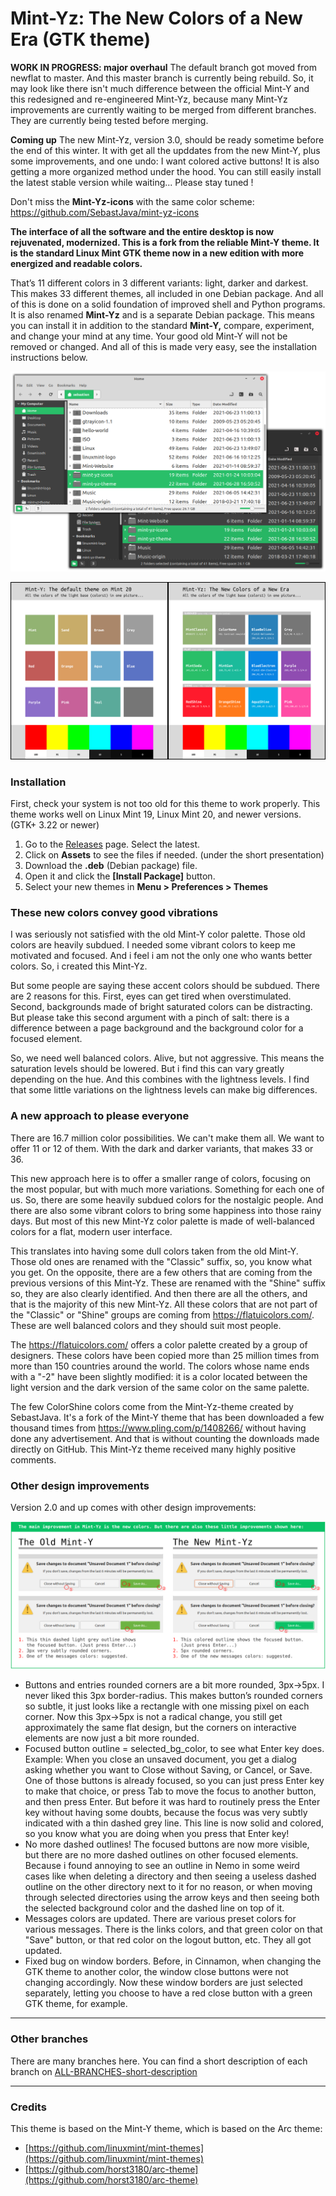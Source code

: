 # Mint-Yz: The New Colors of a New Era (GTK theme)

**WORK IN PROGRESS: major overhaul**
The default branch got moved from newflat to master. And this master branch is currently being rebuild. So, it may look like there isn't much difference between the official Mint-Y and this redesigned and re-engineered Mint-Yz, because many Mint-Yz improvements are currently waiting to be merged from different branches. They are currently being tested before merging.

**Coming up**
The new Mint-Yz, version 3.0, should be ready sometime before the end of this winter. It with get all the upddates from the new Mint-Y, plus some improvements, and one undo: I want colored active buttons! It is also getting a more organized method under the hood. You can still easily install the latest stable version while waiting... Please stay tuned !

Don't miss the **Mint-Yz-icons** with the same color scheme: https://github.com/SebastJava/mint-yz-icons

**The interface of all the software and the entire desktop is now rejuvenated, modernized. This is a fork from the reliable Mint-Y theme. It is the standard Linux Mint GTK theme now in a new edition with more energized and readable colors.**

That’s 11 different colors in 3 different variants: light, darker and darkest. This makes 33 different themes, all included in one Debian package. And all of this is done on a solid foundation of improved shell and Python programs. It is also renamed **Mint-Yz** and is a separate Debian package. This means you can install it in addition to the standard **Mint-Y,** compare, experiment, and change your mind at any time. Your good old Mint-Y will not be removed or changed. And all of this is made very easy, see the installation instructions below.

![Preview of the new desktop](Mint-Y-Colors/preview-nemo/prv-nemo-MintSoda.png)

![Image of the new colors vs the old ones](Mint-Y-Colors/Mint-Y-Variations-compare-OLD.png)

### Installation
First, check your system is not too old for this theme to work properly. This theme works well on Linux Mint 19, Linux Mint 20, and newer versions. (GTK+ 3.22 or newer)

1. Go to the [Releases](https://github.com/SebastJava/mint-yz-theme/releases) page. Select the latest.
1. Click on **Assets** to see the files if needed. (under the short presentation)
1. Download the **.deb** (Debian package) file.
1. Open it and click the **[Install Package]** button.
1. Select your new themes in **Menu > Preferences > Themes**

### These new colors convey good vibrations
I was seriously not satisfied with the old Mint-Y color palette. Those old colors are heavily subdued. I needed some vibrant colors to keep me motivated and focused. And i feel i am not the only one who wants better colors. So, i created this Mint-Yz.

But some people are saying these accent colors should be subdued. There are 2 reasons for this. First, eyes can get tired when overstimulated. Second, backgrounds made of bright saturated colors can be distracting. But please take this second argument with a pinch of salt: there is a difference between a page background and the background color for a focused element.

So, we need well balanced colors. Alive, but not aggressive. This means the saturation levels should be lowered. But i find this can vary greatly depending on the hue. And this combines with the lightness levels. I find that some little variations on the lightness levels can make big differences.

### A new approach to please everyone

There are 16.7 million color possibilities. We can't make them all. We want to offer 11 or 12 of them. With the dark and darker variants, that makes 33 or 36.

This new approach here is to offer a smaller range of colors, focusing on the most popular, but with much more variations. Something for each one of us. So, there are some heavily subdued colors for the nostalgic people. And there are also some vibrant colors to bring some happiness into those rainy days. But most of this new Mint-Yz color palette is made of well-balanced colors for a flat, modern user interface.

This translates into having some dull colors taken from the old Mint-Y. Those old ones are renamed with the "Classic" suffix, so, you know what you get. On the opposite, there are a few others that are coming from the previous versions of this Mint-Yz. These are renamed with the "Shine" suffix so, they are also clearly identified. And then there are all the others, and that is the majority of this new Mint-Yz. All these colors that are not part of the "Classic" or "Shine" groups are coming from https://flatuicolors.com/. These are well balanced colors and they should suit most people.

The https://flatuicolors.com/ offers a color palette created by a group of designers. These colors have been copied more than 25 million times from more than 150 countries around the world. The colors whose name ends with a "-2" have been slightly modified: it is a color located between the light version and the dark version of the same color on the same palette.

The few ColorShine colors come from the Mint-Yz-theme created by SebastJava. It's a fork of the Mint-Y theme that has been downloaded a few thousand times from https://www.pling.com/p/1408266/ without having done any advertisement. And that is without counting the downloads made directly on GitHub. This Mint-Yz theme received many highly positive comments.

### Other design improvements
Version 2.0 and up comes with other design improvements:

![Other-improvements-preview](Other-improvements-preview/Other-improvements-preview.png)

  * Buttons and entries rounded corners are a bit more rounded, 3px->5px. I never liked this 3px border-radius. This makes button’s rounded corners so subtle, it just looks like a rectangle with one missing pixel on each corner. Now this 3px->5px is not a radical change, you still get approximately the same flat design, but the corners on interactive elements are now just a bit more rounded.
  * Focused button outline = selected_bg_color, to see what Enter key does. Example: When you close an unsaved document, you get a dialog asking whether you want to Close without Saving, or Cancel, or Save. One of those buttons is already focused, so you can just press Enter key to make that choice, or press Tab to move the focus to another button, and then press Enter. But before it was hard to routinely press the Enter key without having some doubts, because the focus was very subtly indicated with a thin dashed grey line. This line is now solid and colored, so you know what you are doing when you press that Enter key!
  * No more dashed outlines! The focused buttons are now more visible, but there are no more dashed outlines on other focused elements. Because i found annoying to see an outline in Nemo in some weird cases like when deleting a directory and then seeing a useless dashed outline on the other directory next to it for no reason, or when moving through selected directories using the arrow keys and then seeing both the selected background color and the dashed line on top of it.
  * Messages colors are updated. There are various preset colors for various messages. There is the links colors, and that green color on that "Save" button, or that red color on the logout button, etc. They all got updated.
  * Fixed bug on window borders. Before, in Cinnamon, when changing the GTK theme to another color, the window close buttons were not changing accordingly. Now these window borders are just selected separately, letting you choose to have a red close button with a green GTK theme, for example.  

------

### Other branches

There are many branches here. You can find a short description of each branch on [ALL-BRANCHES-short-description](ALL-BRANCHES-short-description.md)

------
### Credits
This theme is based on the Mint-Y theme, which is based on the Arc theme:

  * [https://github.com/linuxmint/mint-themes](https://github.com/linuxmint/mint-themes)
  * [https://github.com/horst3180/arc-theme](https://github.com/horst3180/arc-theme)
